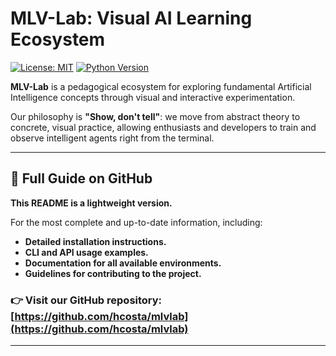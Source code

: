 # MLV-Lab: Visual AI Learning Ecosystem

[![License: MIT](https://img.shields.io/badge/License-MIT-blue.svg)](https://opensource.org/licenses/MIT)
[![Python Version](https://img.shields.io/badge/python-3.10%2B-blue)](https://www.python.org/)

**MLV-Lab** is a pedagogical ecosystem for exploring fundamental Artificial Intelligence concepts through visual and interactive experimentation.

Our philosophy is **"Show, don't tell"**: we move from abstract theory to concrete, visual practice, allowing enthusiasts and developers to train and observe intelligent agents right from the terminal.

---

## 🚀 Full Guide on GitHub

**This README is a lightweight version.**

For the most complete and up-to-date information, including:

* **Detailed installation instructions.**
* **CLI and API usage examples.**
* **Documentation for all available environments.**
* **Guidelines for contributing to the project.**

### 👉 Visit our GitHub repository: [https://github.com/hcosta/mlvlab](https://github.com/hcosta/mlvlab)

---